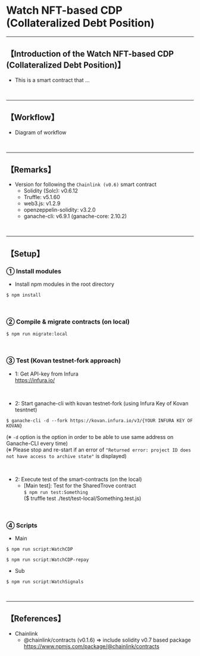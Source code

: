 # Watch NFT-based CDP (Collateralized Debt Position)

***
## 【Introduction of the Watch NFT-based CDP (Collateralized Debt Position)】
- This is a smart contract that ...

&nbsp;

***

## 【Workflow】
- Diagram of workflow

&nbsp;

***

## 【Remarks】
- Version for following the `Chainlink (v0.6)` smart contract
  - Solidity (Solc): v0.6.12
  - Truffle: v5.1.60
  - web3.js: v1.2.9
  - openzeppelin-solidity: v3.2.0
  - ganache-cli: v6.9.1 (ganache-core: 2.10.2)


&nbsp;

***

## 【Setup】
### ① Install modules
- Install npm modules in the root directory
```
$ npm install
```

<br>

### ② Compile & migrate contracts (on local)
```
$ npm run migrate:local
```

<br>

### ③ Test (Kovan testnet-fork approach)
- 1: Get API-key from Infura  
https://infura.io/

<br>

- 2: Start ganache-cli with kovan testnet-fork (using Infura Key of Kovan tesntnet)
```
$ ganache-cli -d --fork https://kovan.infura.io/v3/{YOUR INFURA KEY OF KOVAN}
```
(※ `-d` option is the option in order to be able to use same address on Ganache-CLI every time)  
(※ Please stop and re-start if an error of `"Returned error: project ID does not have access to archive state"` is displayed)  

<br>

- 2: Execute test of the smart-contracts (on the local)
  - [Main test]: Test for the SharedTrove contract  
    `$ npm run test:Something`  
    ($ truffle test ./test/test-local/Something.test.js)  

<br>

### ④ Scripts
- Main
```
$ npm run script:WatchCDP

$ npm run script:WatchCDP-repay
```


- Sub
```
$ npm run script:WatchSignals
```





<br>

***

## 【References】
- Chainlink
  - @chainlink/contracts (v0.1.6) => include solidity v0.7 based package
    https://www.npmjs.com/package/@chainlink/contracts

